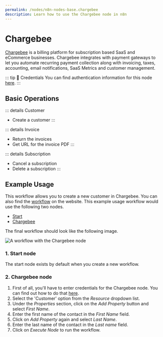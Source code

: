 ```yaml
---
permalink: /nodes/n8n-nodes-base.chargebee
description: Learn how to use the Chargebee node in n8n
---
```


# Chargebee

[Chargebee](https://www.chargebee.com/) is a billing platform for subscription based SaaS and eCommerce businesses. Chargebee integrates with payment gateways to let you automate recurring payment collection along with invoicing, taxes, accounting, email notifications, SaaS Metrics and customer management. 

::: tip 🔑 Credentials
You can find authentication information for this node [here](../../../credentials/Chargebee/README.md).
:::

## Basic Operations

::: details Customer
- Create a customer
:::

::: details Invoice
- Return the invoices
- Get URL for the invoice PDF
:::

::: details Subscription
- Cancel a subscription
- Delete a subscription
:::

## Example Usage

This workflow allows you to create a new customer in Chargebee. You can also find the [workflow](https://n8n.io/workflows/483) on the website. This example usage workflow would use the following two nodes.
- [Start](../../core-nodes/Start/README.md)
- [Chargebee]()

The final workflow should look like the following image.

![A workflow with the Chargebee node](./workflow.png)

### 1. Start node

The start node exists by default when you create a new workflow.

### 2. Chargebee node

1. First of all, you'll have to enter credentials for the Chargebee node. You can find out how to do that [here](../../../credentials/Chargebee/README.md).
2. Select the 'Customer' option from the *Resource* dropdown list.
3. Under the *Properties* section, click on the *Add Property* button and select *First Name*. 
5. Enter the first name of the contact in the *First Name* field.
6. Click on *Add Property* again and select *Last Name*.
7. Enter the last name of the contact in the *Last name* field.
8. Click on *Execute Node* to run the workflow.
